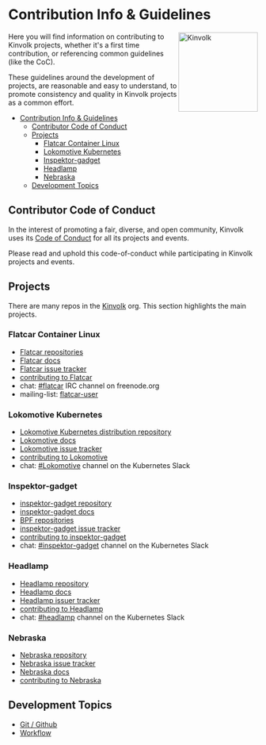 # Contribution Info & Guidelines

<img align="right" src="https://avatars2.githubusercontent.com/u/14073052?s=200&v=4" alt="Kinvolk" width="160">

Here you will find information on contributing to Kinvolk projects, whether it's a first time contribution, or referencing common guidelines (like the CoC).

These guidelines around the development of projects, are reasonable and easy to
understand, to promote consistency and quality in Kinvolk projects as a common
effort.

- [Contribution Info & Guidelines](#contribution-info--guidelines)
  - [Contributor Code of Conduct](#contributor-code-of-conduct)
  - [Projects](#projects)
    - [Flatcar Container Linux](#flatcar-container-linux)
    - [Lokomotive Kubernetes](#lokomotive-kubernetes)
    - [Inspektor-gadget](#inspektor-gadget)
    - [Headlamp](#headlamp)
    - [Nebraska](#nebraska)
  - [Development Topics](#development-topics)

## Contributor Code of Conduct

In the interest of promoting a fair, diverse, and open community, Kinvolk uses
its [Code of Conduct](./CODE_OF_CONDUCT.md) for all its projects and events.

Please read and uphold this code-of-conduct while participating in Kinvolk
projects and events.

## Projects

There are many repos in the [Kinvolk](https://github.com/kinvolk/) org.
This section highlights the main projects.

### Flatcar Container Linux

- [Flatcar repositories](https://github.com/search?q=org%3Akinvolk+topic%3Aflatcar&type=repositories)
- [Flatcar docs](https://kinvolk.io/docs/flatcar-container-linux/latest)
- [Flatcar issue tracker](https://github.com/kinvolk/flatcar/issues)
- [contributing to Flatcar](https://github.com/kinvolk/Flatcar#contributing-to-flatcar-container-linux)
- chat: [#flatcar](irc://irc.freenode.org:6667/#flatcar) IRC channel on freenode.org
- mailing-list: [flatcar-user](https://groups.google.com/g/flatcar-linux-user)

### Lokomotive Kubernetes

- [Lokomotive Kubernetes distribution repository](https://github.com/kinvolk/lokomotive)
- [Lokomotive docs](https://kinvolk.io/docs/lokomotive/latest)
- [Lokomotive issue tracker](https://github.com/kinvolk/lokomotive/issues)
- [contributing to Lokomotive](https://github.com/kinvolk/lokomotive#contributing)
- chat: [#Lokomotive](https://kubernetes.slack.com/archives/C010B5JFB4L) channel on the Kubernetes Slack

### Inspektor-gadget

- [inspektor-gadget repository](https://github.com/kinvolk/inspektor-gadget)
- [inspektor-gadget docs](https://kinvolk.io/docs/inspektor-gadget/latest/)
- [BPF repositories](https://github.com/search?q=org%3Akinvolk+topic%3Abpf&type=repositories)
- [inspektor-gadget issue tracker](https://github.com/kinvolk/inspektor-gadget/issues)
- [contributing to inspektor-gadget](https://github.com/kinvolk/inspektor-gadget#contributing)
- chat: [#inspektor-gadget](https://kubernetes.slack.com/archives/CSYL75LF6) channel on the Kubernetes Slack

### Headlamp

- [Headlamp repository](https://github.com/kinvolk/headlamp)
- [Headlamp docs](https://kinvolk.io/docs/headlamp/latest/)
- [Headlamp issuer tracker](https://github.com/kinvolk/headlamp/issues)
- [contributing to Headlamp](https://github.com/kinvolk/headlamp#get-involved)
- chat: [#headlamp](https://kubernetes.slack.com/archives/C01FXB5E8ER) channel on the Kubernetes Slack

### Nebraska

- [Nebraska repository](https://github.com/kinvolk/nebraska)
- [Nebraska issue tracker](https://github.com/kinvolk/nebraska/issues)
- [Nebraska docs](https://kinvolk.io/docs/nebraska/latest/)
- [contributing to Nebraska](https://github.com/kinvolk/nebraska#contributing)

## Development Topics

- [Git / Github](./topics/git.md)
- [Workflow](./topics/workflow.md)
